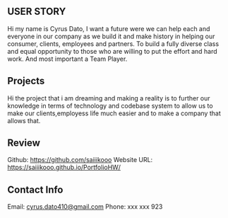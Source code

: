 ## USER STORY
Hi my name is Cyrus Dato, I want a future were we can help each and everyone in our company as we build it and make history in helping our consumer, clients, employees and partners. To build a fully diverse class and equal opportunity to those who are willing to put the effort and hard work. And most important a Team Player. 




## Projects
Hi the project that i am dreaming and making a reality is to further our knowledge in terms of technology and codebase system to allow us to make our clients,employess life much easier and to make a company that allows that.

## Review
Github: https://github.com/saiiikooo
Website URL: https://saiiikooo.github.io/PortfolioHW/


## Contact Info
Email: cyrus.dato410@gmail.com
Phone: xxx xxx 923
